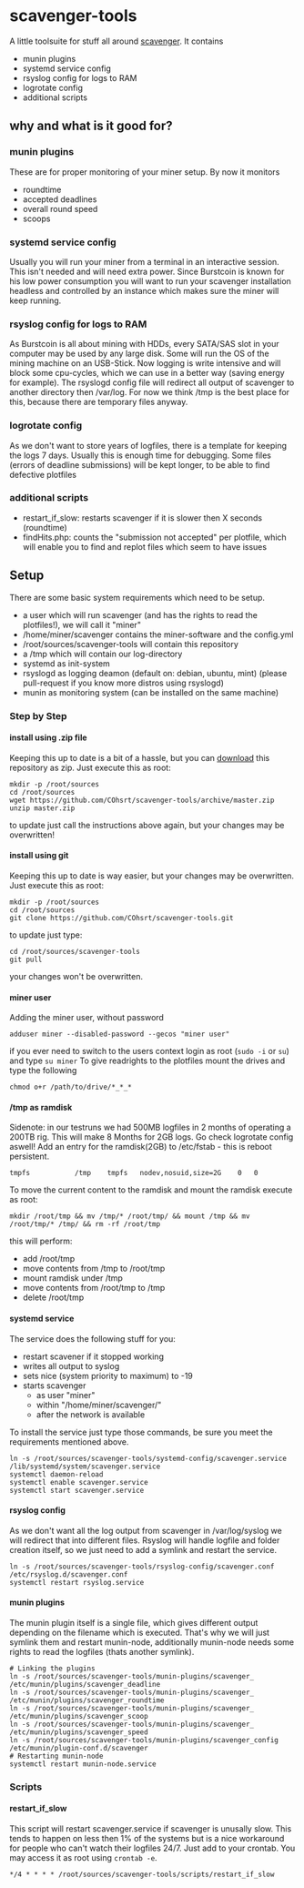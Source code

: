 # scavenger-tools
A little toolsuite for stuff all around [scavenger](https://github.com/PoC-Consortium/scavenger).
It contains
  -  munin plugins
  -  systemd service config
  -  rsyslog config for logs to RAM
  -  logrotate config
  -  additional scripts

## why and what is it good for?
### munin plugins
These are for proper monitoring of your miner setup. By now it monitors
- roundtime
- accepted deadlines
- overall round speed
- scoops

### systemd service config
Usually you will run your miner from a terminal in an interactive session. This isn't needed and will need extra power. Since Burstcoin is known for his low power consumption you will want to run your scavenger installation headless and controlled by an instance which makes sure the miner will keep running.

### rsyslog config for logs to RAM
As Burstcoin is all about mining with HDDs, every SATA/SAS slot in your computer may be used by any large disk. Some will run the OS of the mining machine on an USB-Stick. Now logging is write intensive and will block some cpu-cycles, which we can use in a better way (saving energy for example). The rsyslogd config file will redirect all output of scavenger to another directory then /var/log. For now we think /tmp is the best place for this, because there are temporary files anyway.

### logrotate config
As we don't want to store years of logfiles, there is a template for keeping the logs 7 days. Usually this is enough time for debugging. Some files (errors of deadline submissions) will be kept longer, to be able to find defective plotfiles

### additional scripts
- restart_if_slow: restarts scavenger if it is slower then X seconds (roundtime)
- findHits.php: counts the "submission not accepted" per plotfile, which will enable you to find and replot files which seem to have issues

## Setup
There are some basic system requirements which need to be setup.
- a user which will run scavenger (and has the rights to read the plotfiles!), we will call it "miner"
- /home/miner/scavenger contains the miner-software and the config.yml
- /root/sources/scavenger-tools will contain this repository
- a /tmp which will contain our log-directory
- systemd as init-system
- rsyslogd as logging deamon (default on: debian, ubuntu, mint) (please pull-request if you know more distros using rsyslogd)
- munin as monitoring system (can be installed on the same machine)

### Step by Step
#### install using .zip file
Keeping this up to date is a bit of a hassle, but you can [download](https://github.com/COhsrt/scavenger-tools/archive/master.zip) this repository as zip.
Just execute this as root:

```
mkdir -p /root/sources
cd /root/sources
wget https://github.com/COhsrt/scavenger-tools/archive/master.zip
unzip master.zip
```

to update just call the instructions above again, but your changes may be overwritten!

#### install using git
Keeping this up to date is way easier, but your changes may be overwritten.
Just execute this as root:

```
mkdir -p /root/sources
cd /root/sources
git clone https://github.com/COhsrt/scavenger-tools.git
```

to update just type:

```
cd /root/sources/scavenger-tools
git pull
```

your changes won't be overwritten.
#### miner user
Adding the miner user, without password

``adduser miner --disabled-password --gecos "miner user"``

if you ever need to switch to the users context login as root (``sudo -i`` or `su`) and type ``su miner``
To give readrights to the plotfiles mount the drives and type the following

```chmod o+r /path/to/drive/*_*_*```
#### /tmp as ramdisk
Sidenote: in our testruns we had 500MB logfiles in 2 months of operating a 200TB rig. This will make 8 Months for 2GB logs. Go check logrotate config aswell!
Add an entry for the ramdisk(2GB) to /etc/fstab - this is reboot persistent.

````
tmpfs           /tmp    tmpfs   nodev,nosuid,size=2G    0   0
````

To move the current content to the ramdisk and mount the ramdisk execute as root:

``mkdir /root/tmp && mv /tmp/* /root/tmp/ && mount /tmp && mv /root/tmp/* /tmp/ && rm -rf /root/tmp``

this will perform:
- add /root/tmp
- move contents from /tmp to /root/tmp
- mount ramdisk under /tmp
- move contents from /root/tmp to /tmp
- delete /root/tmp

#### systemd service
The service does the following stuff for you:
- restart scavener if it stopped working
- writes all output to syslog
- sets nice (system priority to maximum) to -19
- starts scavenger
  - as user "miner"
  - within "/home/miner/scavenger/"
  - after the network is available

To install the service just type those commands, be sure you meet the requirements mentioned above.

```
ln -s /root/sources/scavenger-tools/systemd-config/scavenger.service /lib/systemd/system/scavenger.service
systemctl daemon-reload
systemctl enable scavenger.service
systemctl start scavenger.service
```
#### rsyslog config
As we don't want all the log output from scavenger in /var/log/syslog we will redirect that into different files. Rsyslog will handle logfile and folder creation itself, so we just need to add a symlink and restart the service.

```
ln -s /root/sources/scavenger-tools/rsyslog-config/scavenger.conf /etc/rsyslog.d/scavenger.conf
systemctl restart rsyslog.service
```


#### munin plugins
The munin plugin itself is a single file, which gives different output depending on the filename which is executed. That's why we will just symlink them and restart munin-node, additionally munin-node needs some rights to read the logfiles (thats another symlink).

```
# Linking the plugins
ln -s /root/sources/scavenger-tools/munin-plugins/scavenger_ /etc/munin/plugins/scavenger_deadline
ln -s /root/sources/scavenger-tools/munin-plugins/scavenger_ /etc/munin/plugins/scavenger_roundtime
ln -s /root/sources/scavenger-tools/munin-plugins/scavenger_ /etc/munin/plugins/scavenger_scoop
ln -s /root/sources/scavenger-tools/munin-plugins/scavenger_ /etc/munin/plugins/scavenger_speed
ln -s /root/sources/scavenger-tools/munin-plugins/scavenger_config /etc/munin/plugin-conf.d/scavenger
# Restarting munin-node
systemctl restart munin-node.service
```

### Scripts
#### restart_if_slow
This script will restart scavenger.service if scavenger is unusally slow. This tends to happen on less then 1% of the systems but is a nice workaround for people who can't watch their logfiles 24/7.
Just add to your crontab. You may access it as root using ``crontab -e``.

```
*/4 * * * * /root/sources/scavenger-tools/scripts/restart_if_slow
```
